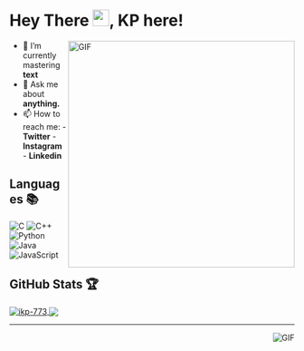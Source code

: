 # Hey There <img src="https://media.tenor.com/images/822fb670841c6f6582fefbb82e338a50/tenor.gif" width="29px">, KP here!
<img align="right" alt="GIF" height="400px" src="https://blog.insaid.co/wp-content/uploads/2020/01/Coding.gif" height="300px"/>

- 🌱 I’m currently mastering **text**
- 💬 Ask me about **anything.**
- 📫 How to reach me: 
          - **Twitter** 
          - **Instagram**
          - **Linkedin**
         
## Languages 📚 

![C](https://img.shields.io/badge/-C-000?style=flat&logo=C)
![C++](https://img.shields.io/badge/-C++-000?style=flat&logo=C%2B%2B&logoColor=00599C)
![Python](https://img.shields.io/badge/-Python-000?style=flat&logo=python)
![Java](https://img.shields.io/badge/-Java-000?style=flat&logo=Java&logoColor=007396)
![JavaScript](https://img.shields.io/badge/-JavaScript-000?style=flat&logo=javascript)

##  GitHub Stats 🏆
<a href="https://github.com/ikp-773">
  <img align="center" src="https://github-readme-stats.vercel.app/api?username=ikp-773"&show_icons=true&theme=tokyonight&icon_color=6392DF&hide=prs" alt="ikp-773"'s GitHub Stats" />
</a> 
<a href="https://github.com/ikp-773"">
  <img align="center" src="https://github-readme-stats.vercel.app/api/top-langs/?username=ikp-773"&layout=compact&show_icons=true&theme=tokyonight&icon_color=6392DF&hide=prs" />
</a>

 ---
 
<img align="right" alt="GIF" src="https://github4life.herokuapp.com/ikp-773.gif" />


